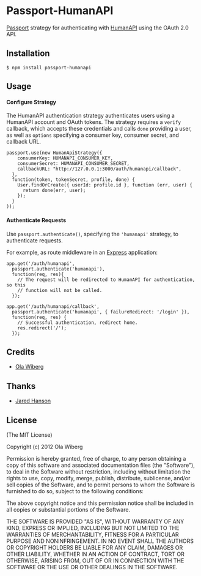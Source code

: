 # Passport-HumanAPI

[Passport](https://github.com/jaredhanson/passport) strategy for authenticating
with [HumanAPI](https://api.humanapi.co) using the OAuth 2.0 API.

## Installation

    $ npm install passport-humanapi

## Usage

#### Configure Strategy

The HumanAPI authentication strategy authenticates users using a HumanAPI account and
OAuth tokens.  The strategy requires a `verify` callback, which accepts these credentials and calls `done` providing a user, as well as `options` specifying a consumer key, consumer secret, and callback URL.

    passport.use(new HumanApiStrategy({
        consumerKey: HUMANAPI_CONSUMER_KEY,
        consumerSecret: HUMANAPI_CONSUMER_SECRET,
        callbackURL: "http://127.0.0.1:3000/auth/humanapi/callback",
      },
      function(token, tokenSecret, profile, done) {
        User.findOrCreate({ userId: profile.id }, function (err, user) {
          return done(err, user);
        });
      }
    ));

#### Authenticate Requests

Use `passport.authenticate()`, specifying the `'humanapi'` strategy, to
authenticate requests.

For example, as route middleware in an [Express](http://expressjs.com/)
application:

    app.get('/auth/humanapi',
      passport.authenticate('humanapi'),
      function(req, res){
        // The request will be redirected to HumanAPI for authentication, so this
        // function will not be called.
      });

    app.get('/auth/humanapi/callback',
      passport.authenticate('humanapi', { failureRedirect: '/login' }),
      function(req, res) {
        // Successful authentication, redirect home.
        res.redirect('/');
      });

## Credits
  - [Ola Wiberg](https://github.com/olawiberg)

## Thanks
  - [Jared Hanson](https://github.com/jaredhanson)

## License

(The MIT License)

Copyright (c) 2012 Ola Wiberg

Permission is hereby granted, free of charge, to any person obtaining a copy of this software and associated documentation files (the "Software"), to deal in the Software without restriction, including without limitation the rights to use, copy, modify, merge, publish, distribute, sublicense, and/or sell copies of the Software, and to permit persons to whom the Software is furnished to do so, subject to the following conditions:

The above copyright notice and this permission notice shall be included in all copies or substantial portions of the Software.

THE SOFTWARE IS PROVIDED "AS IS", WITHOUT WARRANTY OF ANY KIND, EXPRESS OR IMPLIED, INCLUDING BUT NOT LIMITED TO THE WARRANTIES OF MERCHANTABILITY, FITNESS FOR A PARTICULAR PURPOSE AND NONINFRINGEMENT. IN NO EVENT SHALL THE AUTHORS OR COPYRIGHT HOLDERS BE LIABLE FOR ANY CLAIM, DAMAGES OR OTHER LIABILITY, WHETHER IN AN ACTION OF CONTRACT, TORT OR OTHERWISE, ARISING FROM, OUT OF OR IN CONNECTION WITH THE SOFTWARE OR THE USE OR OTHER DEALINGS IN THE SOFTWARE.